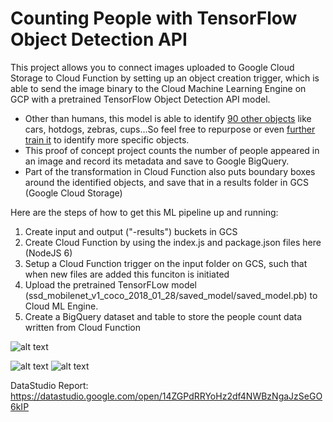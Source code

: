 # Counting People with TensorFlow Object Detection API

This project allows you to connect images uploaded to Google Cloud Storage to Cloud Function by setting up an object creation trigger, which is able to send the image binary to the Cloud Machine Learning Engine on GCP with a pretrained TensorFlow Object Detection API model.
- Other than humans, this model is able to identify [90 other objects](https://github.com/tensorflow/models/blob/master/research/object_detection/data/mscoco_label_map.pbtxt) like cars, hotdogs, zebras, cups...So feel free to repurpose or even [further train it](https://cloud.google.com/blog/products/gcp/training-an-object-detector-using-cloud-machine-learning-engine) to identify more specific objects.
- This proof of concept project counts the number of people appeared in an image and record its metadata and save to Google BigQuery.
- Part of the transformation in Cloud Function also puts boundary boxes around the identified objects, and save that in a results folder in GCS (Google Cloud Storage)

Here are the steps of how to get this ML pipeline up and running:

1. Create input and output ("-results") buckets in GCS 
2. Create Cloud Function by using the index.js and package.json files here (NodeJS 6)
3. Setup a Cloud Function trigger on the input folder on GCS, such that when new files are added this funciton is initiated
4. Upload the pretrained TensorFLow model (ssd_mobilenet_v1_coco_2018_01_28/saved_model/saved_model.pb) to Cloud ML Engine.
5. Create a BigQuery dataset and table to store the people count data written from Cloud Function

![alt text](https://github.com/tingtingtwice/object-detection-tensorflow-on-mle/blob/master/architectual_diagram.png)

![alt text](https://github.com/tingtingtwice/object-detection-tensorflow-on-mle/blob/master/couple.jpg)
![alt text](https://github.com/tingtingtwice/object-detection-tensorflow-on-mle/blob/master/frisbee.jpg)

DataStudio Report: https://datastudio.google.com/open/14ZGPdRRYoHz2df4NWBzNgaJzSeGO6kIP

